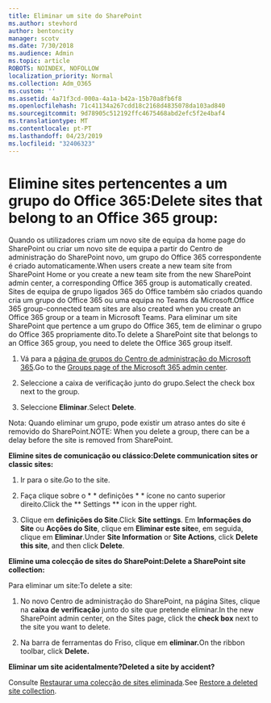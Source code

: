 ```yaml
---
title: Eliminar um site do SharePoint
ms.author: stevhord
author: bentoncity
manager: scotv
ms.date: 7/30/2018
ms.audience: Admin
ms.topic: article
ROBOTS: NOINDEX, NOFOLLOW
localization_priority: Normal
ms.collection: Adm_O365
ms.custom: ''
ms.assetid: 4a71f3cd-000a-4a1a-b42a-15b70a8fb6f8
ms.openlocfilehash: 71c41134a267cdd18c2168d4835078da103ad840
ms.sourcegitcommit: 9d78905c512192ffc4675468abd2efc5f2e4baf4
ms.translationtype: MT
ms.contentlocale: pt-PT
ms.lasthandoff: 04/23/2019
ms.locfileid: "32406323"
---
```

# <a name="delete-sites-that-belong-to-an-office-365-group"></a><span data-ttu-id="0c21e-102">Elimine sites pertencentes a um grupo do Office 365:</span><span class="sxs-lookup"><span data-stu-id="0c21e-102">Delete sites that belong to an Office 365 group:</span></span>

<span data-ttu-id="0c21e-103">Quando os utilizadores criam um novo site de equipa da home page do SharePoint ou criar um novo site de equipa a partir do Centro de administração do SharePoint novo, um grupo do Office 365 correspondente é criado automaticamente.</span><span class="sxs-lookup"><span data-stu-id="0c21e-103">When users create a new team site from SharePoint Home or you create a new team site from the new SharePoint admin center, a corresponding Office 365 group is automatically created.</span></span> <span data-ttu-id="0c21e-104">Sites de equipa de grupo ligados 365 do Office também são criados quando cria um grupo do Office 365 ou uma equipa no Teams da Microsoft.</span><span class="sxs-lookup"><span data-stu-id="0c21e-104">Office 365 group-connected team sites are also created when you create an Office 365 group or a team in Microsoft Teams.</span></span> <span data-ttu-id="0c21e-105">Para eliminar um site SharePoint que pertence a um grupo do Office 365, tem de eliminar o grupo do Office 365 propriamente dito.</span><span class="sxs-lookup"><span data-stu-id="0c21e-105">To delete a SharePoint site that belongs to an Office 365 group, you need to delete the Office 365 group itself.</span></span> 
  
1. <span data-ttu-id="0c21e-106">Vá para a [página de grupos do Centro de administração do Microsoft 365](https://portal.office.com/adminportal/home#/groups).</span><span class="sxs-lookup"><span data-stu-id="0c21e-106">Go to the [Groups page of the Microsoft 365 admin center](https://portal.office.com/adminportal/home#/groups).</span></span>
    
2. <span data-ttu-id="0c21e-107">Seleccione a caixa de verificação junto do grupo.</span><span class="sxs-lookup"><span data-stu-id="0c21e-107">Select the check box next to the group.</span></span>
    
3. <span data-ttu-id="0c21e-108">Seleccione **Eliminar**.</span><span class="sxs-lookup"><span data-stu-id="0c21e-108">Select **Delete**.</span></span>
    
<span data-ttu-id="0c21e-109">Nota: Quando eliminar um grupo, pode existir um atraso antes do site é removido do SharePoint.</span><span class="sxs-lookup"><span data-stu-id="0c21e-109">NOTE: When you delete a group, there can be a delay before the site is removed from SharePoint.</span></span>
  
<span data-ttu-id="0c21e-110">**Elimine sites de comunicação ou clássico:**</span><span class="sxs-lookup"><span data-stu-id="0c21e-110">**Delete communication sites or classic sites:**</span></span>

1. <span data-ttu-id="0c21e-111">Ir para o site.</span><span class="sxs-lookup"><span data-stu-id="0c21e-111">Go to the site.</span></span>
  
2. <span data-ttu-id="0c21e-112">Faça clique sobre o \* \* definições \* \* ícone no canto superior direito.</span><span class="sxs-lookup"><span data-stu-id="0c21e-112">Click the \*\* Settings \*\* icon in the upper right.</span></span> 
  
3. <span data-ttu-id="0c21e-113">Clique em **definições do Site**.</span><span class="sxs-lookup"><span data-stu-id="0c21e-113">Click **Site settings**.</span></span> <span data-ttu-id="0c21e-114">Em **Informações do Site** ou **Acções do Site**, clique em **Eliminar este site**e, em seguida, clique em **Eliminar**.</span><span class="sxs-lookup"><span data-stu-id="0c21e-114">Under **Site Information** or **Site Actions**, click **Delete this site**, and then click **Delete**.</span></span>
  
<span data-ttu-id="0c21e-115">**Elimine uma colecção de sites do SharePoint:**</span><span class="sxs-lookup"><span data-stu-id="0c21e-115">**Delete a SharePoint site collection:**</span></span>

<span data-ttu-id="0c21e-116">Para eliminar um site:</span><span class="sxs-lookup"><span data-stu-id="0c21e-116">To delete a site:</span></span>
  
1. <span data-ttu-id="0c21e-117">No novo Centro de administração do SharePoint, na página Sites, clique na **caixa de verificação** junto do site que pretende eliminar.</span><span class="sxs-lookup"><span data-stu-id="0c21e-117">In the new SharePoint admin center, on the Sites page, click the **check box** next to the site you want to delete.</span></span> 
    
2. <span data-ttu-id="0c21e-118">Na barra de ferramentas do Friso, clique em **eliminar.**</span><span class="sxs-lookup"><span data-stu-id="0c21e-118">On the ribbon toolbar, click **Delete.**</span></span>
    
<span data-ttu-id="0c21e-119">**Eliminar um site acidentalmente?**</span><span class="sxs-lookup"><span data-stu-id="0c21e-119">**Deleted a site by accident?**</span></span>

<span data-ttu-id="0c21e-120">Consulte [Restaurar uma colecção de sites eliminada](https://go.microsoft.com/fwlink/?linkid=867660).</span><span class="sxs-lookup"><span data-stu-id="0c21e-120">See [Restore a deleted site collection](https://go.microsoft.com/fwlink/?linkid=867660).</span></span>
  

